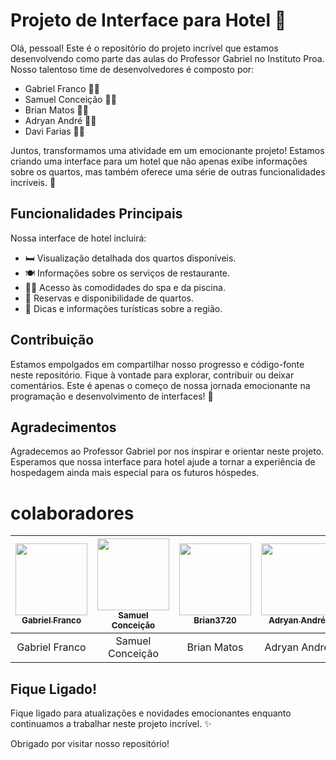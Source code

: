 # Projeto de Interface para Hotel 🏨

Olá, pessoal! Este é o repositório do projeto incrível que estamos desenvolvendo como parte das aulas do Professor Gabriel no Instituto Proa. Nosso talentoso time de desenvolvedores é composto por:

- Gabriel Franco 👨‍💻
- Samuel Conceição 🧑‍💻
- Brian Matos 🧑‍💻
- Adryan André 👨‍💻
- Davi Farias 🧑‍💻

Juntos, transformamos uma atividade em um emocionante projeto! Estamos criando uma interface para um hotel que não apenas exibe informações sobre os quartos, mas também oferece uma série de outras funcionalidades incríveis. 🌟

## Funcionalidades Principais

Nossa interface de hotel incluirá:

- 🛏️ Visualização detalhada dos quartos disponíveis.
- 🍽️ Informações sobre os serviços de restaurante.
- 🏊‍♂️ Acesso às comodidades do spa e da piscina.
- 📅 Reservas e disponibilidade de quartos.
- 🌆 Dicas e informações turísticas sobre a região.

## Contribuição

Estamos empolgados em compartilhar nosso progresso e código-fonte neste repositório. Fique à vontade para explorar, contribuir ou deixar comentários. Este é apenas o começo de nossa jornada emocionante na programação e desenvolvimento de interfaces! 🚀

## Agradecimentos

Agradecemos ao Professor Gabriel por nos inspirar e orientar neste projeto. Esperamos que nossa interface para hotel ajude a tornar a experiência de hospedagem ainda mais especial para os futuros hóspedes.

# colaboradores


<!--Quando fizer aquele projeto em grupo ou receber alguma Pull Request como contribuição destaque-os. Uma coisa bem bacana aqui é misturar imagens com tabelas: -->

| [<img src="https://avatars.githubusercontent.com/u/89610183?s=400&u=e0a910f1089b47ec21e23fb01ea1d32d12e7e288&v=4" width=115 > <br> <sub> Gabriel Franco </sub>](https://github.com/GabrieloFranco) | [<img src="https://avatars.githubusercontent.com/u/142240522?s=400&v=4" width=115 > <br> <sub> Samuel Conceição </sub>](https://github.com/SamDevFocus) | [<img src="https://avatars.githubusercontent.com/u/62214238?v=4" width=115 > <br> <sub> Brian3720 </sub>](https://github.com/Brian3720) |  [<img src="https://avatars.githubusercontent.com/u/125135703?v=4" width=115 > <br> <sub> Adryan André </sub>](https://github.com/Silvaadryan) | [<img src="https://avatars.githubusercontent.com/u/142240208?v=4" width=115 > <br> <sub> Davi Farias </sub>](https://github.com/DaviFariass) |
| :---: | :---: | :---: | :---: | :---: |
| Gabriel Franco | Samuel Conceição | Brian Matos | Adryan André | Davi Farias |

## Fique Ligado!

Fique ligado para atualizações e novidades emocionantes enquanto continuamos a trabalhar neste projeto incrível. ✨

Obrigado por visitar nosso repositório!
<!--Para alinhar as imagens e os nomes de usuário lado a lado em um arquivo README.md, você pode usar a sintaxe de tabela do Markdown. Aqui está um exemplo de como você pode fazer isso:

markdown

| [<img src="https://avatars.githubusercontent.com/u/89610183?s=400&u=e0a910f1089b47ec21e23fb01ea1d32d12e7e288&v=4" width=115 > <br> <sub> Gabriel Franco </sub>](https://github.com/GabrieloFranco) | [<img src="https://avatars.githubusercontent.com/u/142240522?s=400&v=4" width=115 > <br> <sub> Samuel Conceição </sub>](https://github.com/SamDevFocus) |
| :---: | :---: |
| Gabriel Franco | Samuel Conceição |

Isso criará uma tabela com duas colunas, onde cada coluna contém uma imagem e o nome do usuário. As imagens e os nomes de usuário serão alinhados lado a lado. Certifique-se de ajustar o tamanho das imagens (por meio da largura) e os links para os perfis GitHub conforme necessário.-->
